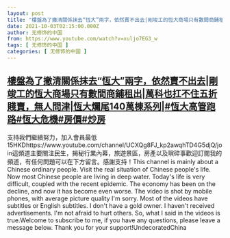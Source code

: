 ```yaml
---
layout: post
title: "樓盤為了撇清關係抹去“恆大”兩字，依然賣不出去|剛竣工的恆大商場只有數間商鋪租出|萬科也扛不住五折賤賣，無人問津|恆大爛尾140萬棟系列|#恆大高管跑路#恆大危機#房價#炒房"
date: 2021-10-03T02:15:00.000Z
author: 无修饰的中国
from: https://www.youtube.com/watch?v=xuljo7EG3_w
tags: [ 无修饰的中国 ]
categories: [ 无修饰的中国 ]
---
```

<!--1633227300000-->
[樓盤為了撇清關係抹去“恆大”兩字，依然賣不出去|剛竣工的恆大商場只有數間商鋪租出|萬科也扛不住五折賤賣，無人問津|恆大爛尾140萬棟系列|#恆大高管跑路#恆大危機#房價#炒房](https://www.youtube.com/watch?v=xuljo7EG3_w)
------

<div>
支持我們繼續努力，加入會員最低15HKDhttps://www.youtube.com/channel/UCXQg8FJ_kp2awqhTD4G5djQ/join這頻道主要關注民生，揭秘行業內幕，旅遊景區，房產以及瑣碎事歡迎訂閱我的頻道，有任何問題可以在下方留言。感謝支持！This channel is mainly about a Chinese ordinary people. Visit the real situation of Chinese people's life. Now most Chinese people are living in deep water. Today's life is very difficult, coupled with the recent epidemic. The economy has been on the decline, and now it has become even worse. The video is shot by mobile phones, with average picture quality I'm sorry. Most of the videos have subtitles or English subtitles. I don't have a gold owner. I haven't received advertisements. I'm not afraid to hurt others. So, what I said in the videos is true.Welcome to subscribe to me, if you have any questions, please leave a message below. Thank you for your support!UndecoratedChina
</div>
